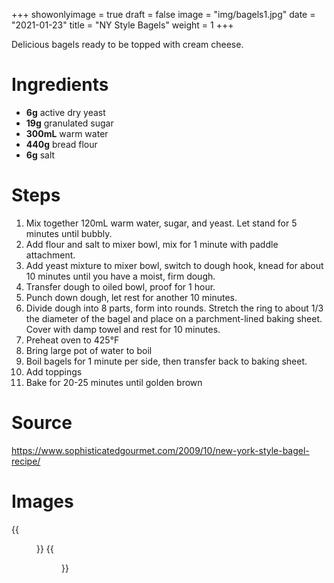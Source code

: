 +++
showonlyimage = true
draft = false
image = "img/bagels1.jpg"
date = "2021-01-23"
title = "NY Style Bagels"
weight = 1
+++

Delicious bagels ready to be topped with cream cheese.
<!--more-->

# Ingredients

* **6g** active dry yeast
* **19g** granulated sugar
* **300mL** warm water 
* **440g** bread flour
* **6g** salt

# Steps
1. Mix together 120mL warm water, sugar, and yeast. Let stand for 5 minutes until bubbly.
2. Add flour and salt to mixer bowl, mix for 1 minute with paddle attachment.
3. Add yeast mixture to mixer bowl, switch to dough hook, knead for about 10 minutes until you have a moist, firm dough. 
4. Transfer dough to oiled bowl, proof for 1 hour.
5. Punch down dough, let rest for another 10 minutes.
6. Divide dough into 8 parts, form into rounds. Stretch the ring to about 1/3 the diameter of the bagel and place on a parchment-lined baking sheet. Cover with damp towel and rest for 10 minutes.
7. Preheat oven to 425&deg;F
8. Bring large pot of water to boil
9. Boil bagels for 1 minute per side, then transfer back to baking sheet.
10. Add toppings
11. Bake for 20-25 minutes until golden brown

# Source
https://www.sophisticatedgourmet.com/2009/10/new-york-style-bagel-recipe/

# Images
{{<figure src="/img/bagels1.jpg" link="/img/bagels1.jpg" alt="bagels1" height="300px">}}
{{<figure src="/img/bagels2.jpg" link="/img/bagels2.jpg" alt="bagels2" height="300px">}}
